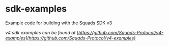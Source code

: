 # sdk-examples
Example code for building with the Squads SDK v3

*v4 sdk examples can be found at [https://github.com/Squads-Protocol/v4-examples](https://github.com/Squads-Protocol/v4-examples)*
